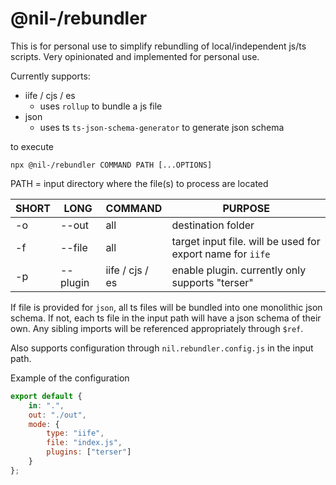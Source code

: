 # @nil-/rebundler

This is for personal use to simplify rebundling of local/independent js/ts scripts.
Very opinionated and implemented for personal use.

Currently supports:

-   iife / cjs / es
    -   uses `rollup` to bundle a js file
-   json
    -   uses ts `ts-json-schema-generator` to generate json schema

to execute

```
npx @nil-/rebundler COMMAND PATH [...OPTIONS]
```

PATH = input directory where the file(s) to process are located

| SHORT | LONG     | COMMAND         | PURPOSE                                                    |
| ----- | -------- | --------------- | ---------------------------------------------------------- |
| -o    | --out    | all             | destination folder                                         |
| -f    | --file   | all             | target input file. will be used for export name for `iife` |
| -p    | --plugin | iife / cjs / es | enable plugin. currently only supports "terser"            |

If file is provided for `json`, all ts files will be bundled into one monolithic json schema.
If not, each ts file in the input path will have a json schema of their own.
Any sibling imports will be referenced appropriately through `$ref`.

Also supports configuration through `nil.rebundler.config.js` in the input path.

Example of the configuration

```javascript
export default {
    in: ".",
    out: "./out",
    mode: {
        type: "iife",
        file: "index.js",
        plugins: ["terser"]
    }
};
```
